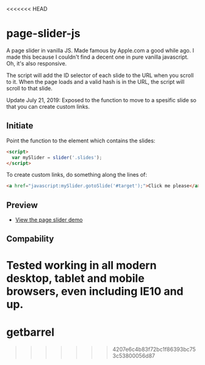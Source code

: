 <<<<<<< HEAD
# page-slider-js
A page slider in vanilla JS. Made famous by Apple.com a good while ago. I made this because I couldn't find a decent one in pure vanilla javascript. Oh, it's also responsive.

The script will add the ID selector of each slide to the URL when you scroll to it. When the page loads and a valid hash is in the URL, the script will scroll to that slide.

Update July 21, 2019:
Exposed to the function to move to a spesific slide so that you can create custom links.

## Initiate
Point the function to the element which contains the slides:
```html
<script>
  var mySlider = slider('.slides');
</script>
```

To create custom links, do something along the lines of:
```html
<a href="javascript:mySlider.gotoSlide('#target');">Click me please</a>
```

## Preview
* [View the page slider demo](https://kevinoes.github.io/page-slider-js/slider.html)

## Compability
Tested working in all modern desktop, tablet and mobile browsers, even including IE10 and up.
=======
# getbarrel
>>>>>>> 4207e6c4b83f72bc1f86393bc753c53800056d87
